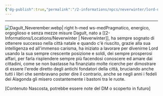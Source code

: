 ```yaml
---
{"dg-publish":true,"permalink":"/2-informations/npcs/neverwinter/lord-neverember/","noteIcon":""}
---
```


---
![Dagult_Neverember.webp| right h-med ws-med](/img/user/Assets/Dagult_Neverember.webp)Pragmatico, energico, orgoglioso e senza mezze misure Dagult, nato a [[2-Informations/Locations/Neverwinter \| Neverwinter]], ha sempre sognato di ottenere successo nella città natale e quando c'è riuscito, grazie alla sua intelligenza ed all'immenso carisma, ha iniziato a lavorare per divenirne Lord usando la sua sempre crescente posizione e soldi, dei sempre prosperosi affari, per farla risplendere sempre più facendosi conoscere ed amare dai cittadini, come se non bastasse ha finanziato molte ricerche per dimostrare di essere l'erede diretto degli antichi fondatori della città, bruciando anche tutti i libri che sembravano poter dire il contrario, anche se negli anni i fedeli dei Alagonda gli misero costantemente i bastoni tra le ruote.

[Contenuto Nascosta, potrebbe essere note del DM o scoperto in futuro]